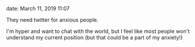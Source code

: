 date: March 11, 2019 11:07

They need twitter for anxious people.

I'm hyper and want to chat with the world, but I feel like most people won't understand my current position (but that could be a part of my anxiety!)
